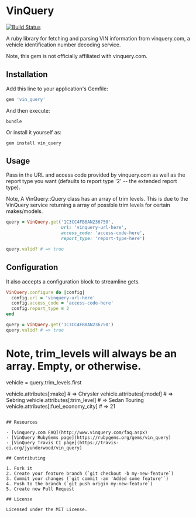 # VinQuery

[![Build Status](https://travis-ci.org/jyunderwood/vin_query.png?branch=master)](https://travis-ci.org/jyunderwood/vin_query)

A ruby library for fetching and parsing VIN information from vinquery.com, a vehicle identification number decoding service.

Note, this gem is not officially affiliated with vinquery.com.

## Installation

Add this line to your application's Gemfile:

```ruby
gem 'vin_query'
```

And then execute:

    bundle

Or install it yourself as:

    gem install vin_query

## Usage

Pass in the URL and access code provided by vinquery.com as well as the report type you want (defaults to report type '2' -- the extended report type).

Note, A VinQuery::Query class has an array of trim levels. This is due to the VinQuery service returning a array of possible trim levels for certain makes/models.

```ruby
query = VinQuery.get('1C3CC4FB8AN236750',
                     url: 'vinquery-url-here',
                     access_code: 'access-code-here',
                     report_type: 'report-type-here')

query.valid? # => true
```

## Configuration

It also accepts a configuration block to streamline gets.

```ruby
VinQuery.configure do |config|
  config.url = 'vinquery-url-here'
  config.access_code = 'access-code-here'
  config.report_type = 2
end

query = VinQuery.get('1C3CC4FB8AN236750')
query.valid? # => true
```

# Note, trim_levels will always be an array. Empty, or otherwise.
vehicle = query.trim_levels.first

vehicle.attributes[:make]              # => Chrysler
vehicle.attributes[:model]             # => Sebring
vehicle.attributes[:trim_level]        # => Sedan Touring
vehicle.attributes[:fuel_economy_city] # => 21
```

## Resources

- [vinquery.com FAQ](http://www.vinquery.com/faq.aspx)
- [VinQuery RubyGems page](https://rubygems.org/gems/vin_query)
- [VinQuery Travis CI page](https://travis-ci.org/jyunderwood/vin_query)

## Contributing

1. Fork it
2. Create your feature branch (`git checkout -b my-new-feature`)
3. Commit your changes (`git commit -am 'Added some feature'`)
4. Push to the branch (`git push origin my-new-feature`)
5. Create new Pull Request

## License

Licensed under the MIT License.
